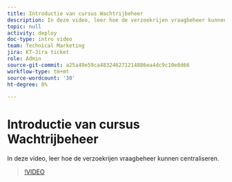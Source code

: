 ```yaml
---
title: Introductie van cursus Wachtrijbeheer
description: In deze video, leer hoe de verzoekrijen vraagbeheer kunnen centraliseren.
topic: null
activity: deploy
doc-type: intro video
team: Technical Marketing
jira: KT-Jira ticket
role: Admin
source-git-commit: a25a49e59ca483246271214886ea4dc9c10e8d66
workflow-type: tm+mt
source-wordcount: '30'
ht-degree: 0%

---
```


# Introductie van cursus Wachtrijbeheer

In deze video, leer hoe de verzoekrijen vraagbeheer kunnen centraliseren.

>[!VIDEO](https://video.tv.adobe.com/v/335219/?quality=12&learn=on)
